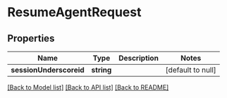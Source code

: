 # ResumeAgentRequest

## Properties
Name | Type | Description | Notes
------------ | ------------- | ------------- | -------------
**sessionUnderscoreid** | **string** |  | [default to null]

[[Back to Model list]](../README.md#documentation-for-models) [[Back to API list]](../README.md#documentation-for-api-endpoints) [[Back to README]](../README.md)


